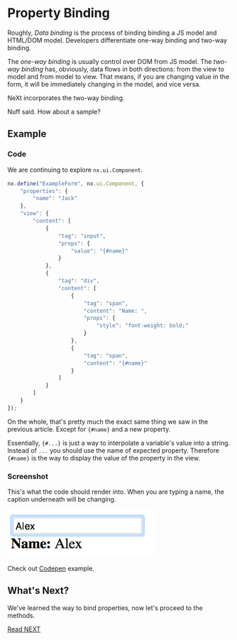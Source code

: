# Property Binding

Roughly, *Data binding* is the process of binding binding a JS model and HTML/DOM model. Developers differentiate one-way binding and two-way binding. 

The *one-way binding* is usually control over DOM from JS model. The *two-way binding* has, obviously, data flows in both directions: from the view to model and from model to view. That means, if you are changing value in the form, it will be immediately changing in the model, and vice versa.

NeXt incorporates the two-way binding.

Nuff said. How about a sample?

## Example
### Code
We are continuing to explore ```nx.ui.Component```. 

```JavaScript
nx.define("ExampleForm", nx.ui.Component, {
	"properties": {
		"name": "Jack"
	},
	"view": {
		"content": [
			{
				"tag": "input",
				"props": {
					"value": "{#name}"
				}
			},
			{
				"tag": "div",
				"content": [
					{
						"tag": "span",
						"content": "Name: ",
						"props": {
							"style": "font-weight: bold;"
						}
					},
					{
						"tag": "span",
						"content": "{#name}"
					}
				]
			}
		]
	}
});
```

On the whole, that's pretty much the exact same thing we saw in the previous article. Except for ```{#name}``` and a new property.

Essentially, ```{#...}``` is just a way to interpolate a variable's value into a string. Instead of ```...``` you should use the name of expected property. Therefore ```{#name}``` is the way to display the value of the property in the view.

### Screenshot
This's what the code should render into. When you are typing a name, the caption underneath will be changing.

![](../images/tutorial-006-01/name-form.png)

Check out [Codepen](http://codepen.io/NEXTSUPPORT/pen/XjJBJm) example.

## What's Next?
We've learned the way to bind properties, now let's proceed to the methods.

[Read NEXT](./tutorial-006-02.md)
